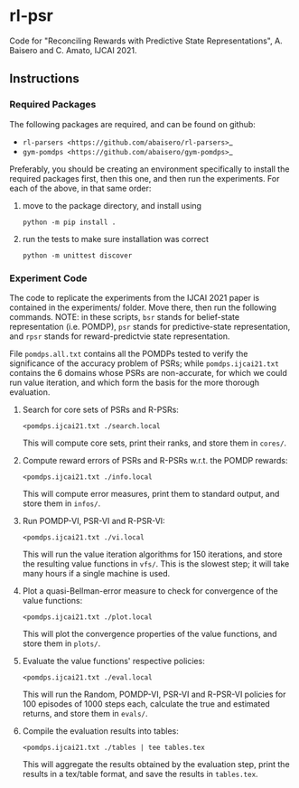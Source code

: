 # rl-psr
Code for "Reconciling Rewards with Predictive State Representations", A. Baisero and C. Amato, IJCAI 2021.

## Instructions

### Required Packages

The following packages are required, and can be found on github:
* `rl-parsers <https://github.com/abaisero/rl-parsers>`_
* `gym-pomdps <https://github.com/abaisero/gym-pomdps>`_

Preferably, you should be creating an environment specifically to install the
required packages first, then this one, and then run the experiments.  For each
of the above, in that same order:

1. move to the package directory, and install using

   ```{python}
   python -m pip install .
   ```

2. run the tests to make sure installation was correct

   ```{python}
   python -m unittest discover
   ```

### Experiment Code

The code to replicate the experiments from the IJCAI 2021 paper is contained in
the experiments/ folder.  Move there, then run the following commands.  NOTE:
in these scripts, `bsr` stands for belief-state representation (i.e. POMDP),
`psr` stands for predictive-state representation, and `rpsr` stands for
reward-predictvie state representation.

File `pomdps.all.txt` contains all the POMDPs tested to verify the significance
of the accuracy problem of PSRs; while `pomdps.ijcai21.txt` contains the 6
domains whose PSRs are non-accurate, for which we could run value iteration,
and which form the basis for the more thorough evaluation.

1. Search for core sets of PSRs and R-PSRs:

   ```{python}
   <pomdps.ijcai21.txt ./search.local
   ```

   This will compute core sets, print their ranks, and store them in `cores/`.

2. Compute reward errors of PSRs and R-PSRs w.r.t. the POMDP rewards:

   ```{python}
   <pomdps.ijcai21.txt ./info.local
   ```

   This will compute error measures, print them to standard output, and store
   them in `infos/`.

3. Run POMDP-VI, PSR-VI and R-PSR-VI:

   ```{python}
   <pomdps.ijcai21.txt ./vi.local
   ```

   This will run the value iteration algorithms for 150 iterations, and store
   the resulting value functions in `vfs/`.  This is the slowest step;  it will
   take many hours if a single machine is used.

4. Plot a quasi-Bellman-error measure to check for convergence of the value
   functions:

   ```{python}
   <pomdps.ijcai21.txt ./plot.local
   ```

   This will plot the convergence properties of the value functions, and store
   them in `plots/`.

5. Evaluate the value functions' respective policies:

   ```{python}
   <pomdps.ijcai21.txt ./eval.local
   ```

   This will run the Random, POMDP-VI, PSR-VI and R-PSR-VI policies for 100
   episodes of 1000 steps each, calculate the true and estimated returns, and
   store them in `evals/`.

6. Compile the evaluation results into tables:

   ```{python}
   <pomdps.ijcai21.txt ./tables | tee tables.tex
   ```

   This will aggregate the results obtained by the evaluation step, print the
   results in a tex/table format, and save the results in `tables.tex`.
